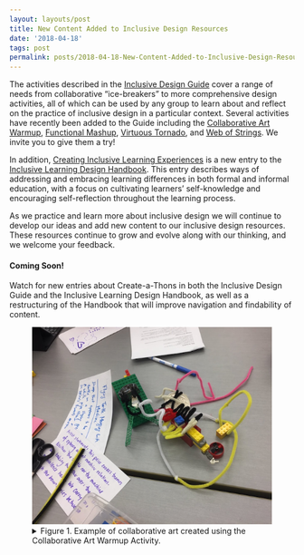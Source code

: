 ```yaml
---
layout: layouts/post
title: New Content Added to Inclusive Design Resources
date: '2018-04-18'
tags: post
permalink: posts/2018-04-18-New-Content-Added-to-Inclusive-Design-Resources.html
---
```

<p>
The activities described in the <a href="https://guide.inclusivedesign.ca/index.html">
Inclusive Design Guide</a> cover a range of needs from collaborative “ice-breakers” to more
 comprehensive design activities, all of which can be used by any group to learn about and
  reflect on the practice of inclusive design in a particular context. Several activities
   have recently been added to the Guide including the <a href="https://guide.inclusivedesign.ca/
   activities/CollaborativeArtWarmup.html">Collaborative Art Warmup</a>, <a href="https://guide.
   inclusivedesign.ca/activities/FunctionalMashup.html">
   Functional Mashup</a>, <a href="https://guide.inclusivedesign.ca/activities/VirtuousTornado.html">
   Virtuous Tornado</a>, and <a href="https://guide.inclusivedesign.ca/activities/WebOfStrings.html">
   Web of Strings</a>. We invite you to give them a try!
</p>
<p>
In addition, <a href="https://handbook.floeproject.org/CreatingInclusiveLearningExperiences.html">
Creating Inclusive Learning Experiences</a> is a new entry to the <a href="https://handbook.
floeproject.org/index.html">Inclusive Learning Design Handbook</a>. This entry describes ways
 of addressing and embracing learning differences in both formal and informal education, with
  a focus on cultivating learners’ self-knowledge and encouraging self-reflection throughout
   the learning process.
</p>
<p>
As we practice and learn more about inclusive design we will continue to develop our ideas and
 add new content to our inclusive design resources. These resources continue to grow and evolve
  along with our thinking, and we welcome your feedback.
</p>
<h4>Coming Soon!</h4>
<p>
Watch for new entries about Create-a-Thons in both the Inclusive Design Guide and the Inclusive
 Learning Design Handbook, as well as a restructuring of the Handbook that will improve navigation
  and findability of content.
</p>
<figure>
<a href="images/collaborative_art.png"><img src="images/collaborative_art_thumb.png"
 alt="view larger version of this image" aria-details="det1"></a>
<figcaption>
<details id="det1">
<summary>
Figure 1. Example of collaborative art created using the Collaborative Art Warmup Activity.
</summary>
<p>An image showing a small sculpture made of lego and pipe cleaners on a table top, beside
 which lie two hand-written notes, one of which includes a title and description, while the
  other contains an artist statement.</p>
</details>
</figcaption>
</figure>
